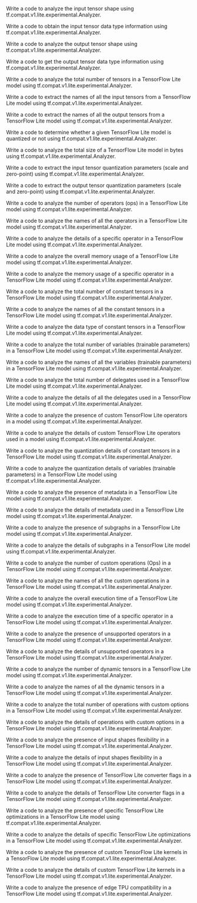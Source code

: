 Write a code to analyze the input tensor shape using tf.compat.v1.lite.experimental.Analyzer.

Write a code to obtain the input tensor data type information using tf.compat.v1.lite.experimental.Analyzer.

Write a code to analyze the output tensor shape using tf.compat.v1.lite.experimental.Analyzer.

Write a code to get the output tensor data type information using tf.compat.v1.lite.experimental.Analyzer.

Write a code to analyze the total number of tensors in a TensorFlow Lite model using tf.compat.v1.lite.experimental.Analyzer.

Write a code to extract the names of all the input tensors from a TensorFlow Lite model using tf.compat.v1.lite.experimental.Analyzer.

Write a code to extract the names of all the output tensors from a TensorFlow Lite model using tf.compat.v1.lite.experimental.Analyzer.

Write a code to determine whether a given TensorFlow Lite model is quantized or not using tf.compat.v1.lite.experimental.Analyzer.

Write a code to analyze the total size of a TensorFlow Lite model in bytes using tf.compat.v1.lite.experimental.Analyzer.

Write a code to extract the input tensor quantization parameters (scale and zero-point) using tf.compat.v1.lite.experimental.Analyzer.

Write a code to extract the output tensor quantization parameters (scale and zero-point) using tf.compat.v1.lite.experimental.Analyzer.

Write a code to analyze the number of operators (ops) in a TensorFlow Lite model using tf.compat.v1.lite.experimental.Analyzer.

Write a code to analyze the names of all the operators in a TensorFlow Lite model using tf.compat.v1.lite.experimental.Analyzer.

Write a code to analyze the details of a specific operator in a TensorFlow Lite model using tf.compat.v1.lite.experimental.Analyzer.

Write a code to analyze the overall memory usage of a TensorFlow Lite model using tf.compat.v1.lite.experimental.Analyzer.

Write a code to analyze the memory usage of a specific operator in a TensorFlow Lite model using tf.compat.v1.lite.experimental.Analyzer.

Write a code to analyze the total number of constant tensors in a TensorFlow Lite model using tf.compat.v1.lite.experimental.Analyzer.

Write a code to analyze the names of all the constant tensors in a TensorFlow Lite model using tf.compat.v1.lite.experimental.Analyzer.

Write a code to analyze the data type of constant tensors in a TensorFlow Lite model using tf.compat.v1.lite.experimental.Analyzer.

Write a code to analyze the total number of variables (trainable parameters) in a TensorFlow Lite model using tf.compat.v1.lite.experimental.Analyzer.

Write a code to analyze the names of all the variables (trainable parameters) in a TensorFlow Lite model using tf.compat.v1.lite.experimental.Analyzer.

Write a code to analyze the total number of delegates used in a TensorFlow Lite model using tf.compat.v1.lite.experimental.Analyzer.

Write a code to analyze the details of all the delegates used in a TensorFlow Lite model using tf.compat.v1.lite.experimental.Analyzer.

Write a code to analyze the presence of custom TensorFlow Lite operators in a model using tf.compat.v1.lite.experimental.Analyzer.

Write a code to analyze the details of custom TensorFlow Lite operators used in a model using tf.compat.v1.lite.experimental.Analyzer.

Write a code to analyze the quantization details of constant tensors in a TensorFlow Lite model using tf.compat.v1.lite.experimental.Analyzer.

Write a code to analyze the quantization details of variables (trainable parameters) in a TensorFlow Lite model using tf.compat.v1.lite.experimental.Analyzer.

Write a code to analyze the presence of metadata in a TensorFlow Lite model using tf.compat.v1.lite.experimental.Analyzer.

Write a code to analyze the details of metadata used in a TensorFlow Lite model using tf.compat.v1.lite.experimental.Analyzer.

Write a code to analyze the presence of subgraphs in a TensorFlow Lite model using tf.compat.v1.lite.experimental.Analyzer.

Write a code to analyze the details of subgraphs in a TensorFlow Lite model using tf.compat.v1.lite.experimental.Analyzer.

Write a code to analyze the number of custom operations (Ops) in a TensorFlow Lite model using tf.compat.v1.lite.experimental.Analyzer.

Write a code to analyze the names of all the custom operations in a TensorFlow Lite model using tf.compat.v1.lite.experimental.Analyzer.

Write a code to analyze the overall execution time of a TensorFlow Lite model using tf.compat.v1.lite.experimental.Analyzer.

Write a code to analyze the execution time of a specific operator in a TensorFlow Lite model using tf.compat.v1.lite.experimental.Analyzer.

Write a code to analyze the presence of unsupported operators in a TensorFlow Lite model using tf.compat.v1.lite.experimental.Analyzer.

Write a code to analyze the details of unsupported operators in a TensorFlow Lite model using tf.compat.v1.lite.experimental.Analyzer.

Write a code to analyze the number of dynamic tensors in a TensorFlow Lite model using tf.compat.v1.lite.experimental.Analyzer.

Write a code to analyze the names of all the dynamic tensors in a TensorFlow Lite model using tf.compat.v1.lite.experimental.Analyzer.

Write a code to analyze the total number of operations with custom options in a TensorFlow Lite model using tf.compat.v1.lite.experimental.Analyzer.

Write a code to analyze the details of operations with custom options in a TensorFlow Lite model using tf.compat.v1.lite.experimental.Analyzer.

Write a code to analyze the presence of input shapes flexibility in a TensorFlow Lite model using tf.compat.v1.lite.experimental.Analyzer.

Write a code to analyze the details of input shapes flexibility in a TensorFlow Lite model using tf.compat.v1.lite.experimental.Analyzer.

Write a code to analyze the presence of TensorFlow Lite converter flags in a TensorFlow Lite model using tf.compat.v1.lite.experimental.Analyzer.

Write a code to analyze the details of TensorFlow Lite converter flags in a TensorFlow Lite model using tf.compat.v1.lite.experimental.Analyzer.

Write a code to analyze the presence of specific TensorFlow Lite optimizations in a TensorFlow Lite model using tf.compat.v1.lite.experimental.Analyzer.

Write a code to analyze the details of specific TensorFlow Lite optimizations in a TensorFlow Lite model using tf.compat.v1.lite.experimental.Analyzer.

Write a code to analyze the presence of custom TensorFlow Lite kernels in a TensorFlow Lite model using tf.compat.v1.lite.experimental.Analyzer.

Write a code to analyze the details of custom TensorFlow Lite kernels in a TensorFlow Lite model using tf.compat.v1.lite.experimental.Analyzer.

Write a code to analyze the presence of edge TPU compatibility in a TensorFlow Lite model using tf.compat.v1.lite.experimental.Analyzer.